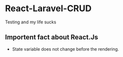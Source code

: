 # React-Laravel-CRUD
Testing and my life sucks
## Importent fact about React.Js
- State variable does not change before the rendering.